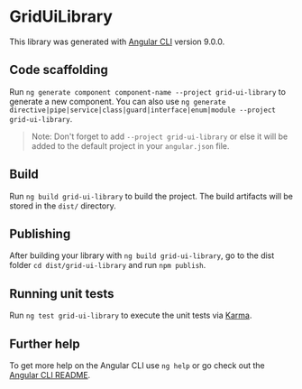 # GridUiLibrary

This library was generated with [Angular CLI](https://github.com/angular/angular-cli) version 9.0.0.

## Code scaffolding

Run `ng generate component component-name --project grid-ui-library` to generate a new component. You can also use `ng generate directive|pipe|service|class|guard|interface|enum|module --project grid-ui-library`.
> Note: Don't forget to add `--project grid-ui-library` or else it will be added to the default project in your `angular.json` file. 

## Build

Run `ng build grid-ui-library` to build the project. The build artifacts will be stored in the `dist/` directory.

## Publishing

After building your library with `ng build grid-ui-library`, go to the dist folder `cd dist/grid-ui-library` and run `npm publish`.

## Running unit tests

Run `ng test grid-ui-library` to execute the unit tests via [Karma](https://karma-runner.github.io).

## Further help

To get more help on the Angular CLI use `ng help` or go check out the [Angular CLI README](https://github.com/angular/angular-cli/blob/master/README.md).
